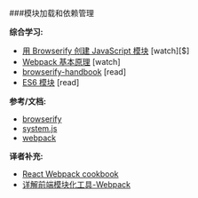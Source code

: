 ###模块加载和依赖管理

**综合学习:**

* [用 Browserify 创建 JavaScript 模块](http://www.pluralsight.com/courses/creating-javascript-modules-browserify) [watch][$]
* [Webpack 基本原理](http://www.pluralsight.com/courses/webpack-fundamentals) [watch]
* [browserify-handbook](https://github.com/substack/browserify-handbook) [read]
* [ES6 模块](http://developer.telerik.com/featured/choose-es6-modules-today/) [read]

**参考/文档:**

* [browserify](http://browserify.org/)
* [system.js](https://github.com/systemjs/systemjs)
* [webpack](http://webpack.github.io/)

**译者补充:**

* [React Webpack cookbook](https://fakefish.github.io/react-webpack-cookbook/)
* [详解前端模块化工具-Webpack](http://www.ido321.com/1646.html)